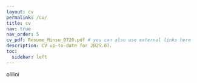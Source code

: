```yaml
---
layout: cv
permalink: /cv/
title: cv
nav: true
nav_order: 5
cv_pdf: Resume_Minsu_0720.pdf # you can also use external links here
description: CV up-to-date for 2025.07. 
toc:
  sidebar: left
---
```

oiiiioi
